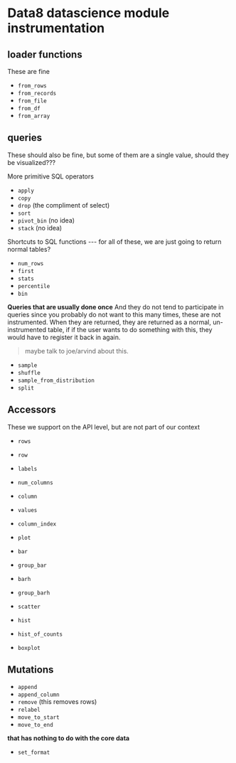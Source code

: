 # Data8 datascience module instrumentation

## loader functions

These are fine

- `from_rows`
- `from_records`
- `from_file`
- `from_df`
- `from_array`

## queries

These should also be fine, but some of them are a single value, should they be visualized???

More primitive SQL operators

- `apply`
- `copy`
- `drop` (the compliment of select)
- `sort`
- `pivot_bin` (no idea)
- `stack` (no idea)

Shortcuts to SQL functions --- for all of these, we are just going to return normal tables?

- `num_rows`
- `first`
- `stats`
- `percentile`
- `bin`

**Queries that are usually done once**
And they do not tend to participate in queries since you probably do not want to this many times, these are not instrumented. When they are returned, they are returned as a normal, un-instrumented table, if if the user wants to do something with this, they would have to register it back in again.
> maybe talk to joe/arvind about this.

- `sample`
- `shuffle`
- `sample_from_distribution`
- `split`

## Accessors

These we support on the API level, but are not part of our context

- `rows`
- `row`
- `labels`
- `num_columns`
- `column`
- `values`
- `column_index`

- `plot`
- `bar`
- `group_bar`
- `barh`
- `group_barh`
- `scatter`
- `hist`
- `hist_of_counts`
- `boxplot`

## Mutations

- `append`
- `append_column`
- `remove` (this removes rows)
- `relabel`
- `move_to_start`
- `move_to_end`


**that has nothing to do with the core data**

- `set_format`

